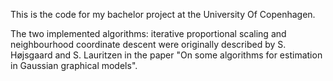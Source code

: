 This is the code for my bachelor project at the University Of Copenhagen. 

The two implemented algorithms: iterative proportional scaling and neighbourhood
coordinate descent were originally described by S. Højsgaard and S. Lauritzen in the
paper "On some algorithms for estimation in Gaussian graphical models".